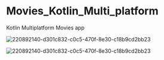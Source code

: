 # Movies_Kotlin_Multi_platform
Kotlin Multiplatform Movies app

![220892140-d301c832-c0c5-470f-8e30-c18b9cd2bb23](https://user-images.githubusercontent.com/59229510/229272682-f1bcc08b-fb4d-4e85-b872-8e872b697689.png)

![220892140-d301c832-c0c5-470f-8e30-c18b9cd2bb23](https://user-images.githubusercontent.com/59229510/229272719-4c476c5a-a631-4454-bdbc-bae13b748e1a.png)
